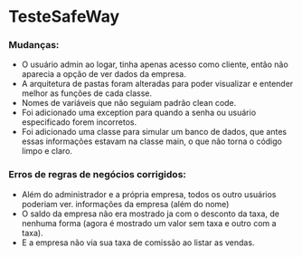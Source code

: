 # TesteSafeWay

### Mudanças:
- O usuário admin ao logar, tinha apenas acesso como cliente, então não aparecia a opção de ver dados da empresa.
- A arquitetura de pastas foram alteradas para poder visualizar e entender melhor as funções de cada classe.
- Nomes de variáveis que não seguiam padrão clean code.
- Foi adicionado uma exception para quando a senha ou usuário especificado forem incorretos.
- Foi adicionado uma classe para simular um banco de dados, que antes essas informações estavam na classe main, o que não torna o código limpo e claro.
### Erros de regras de negócios corrigidos:
- Além do administrador e a própria empresa, todos os outro usuários poderiam ver.
informações da empresa (além do nome)
- O saldo da empresa não era mostrado ja com o desconto da taxa, de nenhuma forma (agora é mostrado um valor sem taxa e outro com a taxa).
- E a empresa não via sua taxa de comissão ao listar as vendas.
